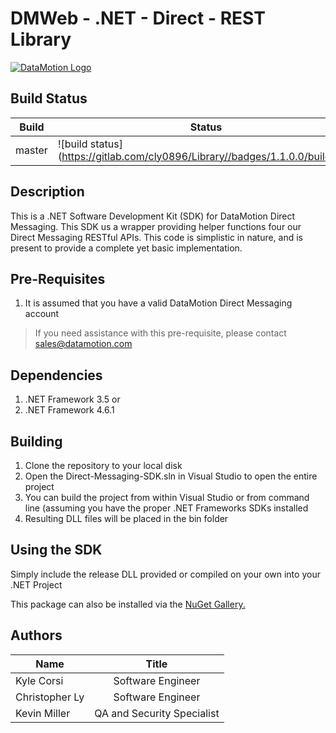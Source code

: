 # DMWeb - .NET - Direct - REST Library

[![DataMotion Logo](https://www.datamotionhealth.com/wp-content/themes/dhealth/images/logo.png)](https://datamotion.com)

## Build Status
| Build  | Status                                                                            | Released  |
| ------ | --------------------------------------------------------------------------------- | --------- |
| master | ![build status] (https://gitlab.com/cly0896/Library//badges/1.1.0.0/build.svg) | ✓ 1.1.0.0 | 

## Description
This is a .NET Software Development Kit (SDK) for DataMotion Direct Messaging. This SDK us a wrapper providing helper functions four our Direct Messaging RESTful APIs. This code is simplistic in nature, and is present to provide a complete yet basic implementation.

## Pre-Requisites
1. It is assumed that you have a valid DataMotion Direct Messaging account
> If you need assistance with this pre-requisite, please contact sales@datamotion.com

## Dependencies
1. .NET Framework 3.5 
or
2. .NET Framework 4.6.1

## Building
1. Clone the repository to your local disk
2. Open the Direct-Messaging-SDK.sln in Visual Studio to open the entire project
3. You can build the project from within Visual Studio or from command line (assuming you have the proper .NET Frameworks SDKs installed
3. Resulting DLL files will be placed in the bin folder

## Using the SDK
Simply include the release DLL provided or compiled on your own into your .NET Project

This package can also be installed via the [NuGet Gallery.](https://www.nuget.org/packages/DMWeb.Direct.NET.Messaging/)
## Authors

| Name           | Title                      |
| ---------------|:--------------------------:|
| Kyle Corsi     | Software Engineer          |
| Christopher Ly | Software Engineer          |
| Kevin Miller   | QA and Security Specialist |